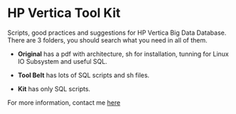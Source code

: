 # HP Vertica Tool Kit

Scripts, good practices and suggestions for HP Vertica Big Data Database. There are 3 folders, you should search what you need in all of them.

+ **Original** has a pdf with architecture, sh for installation, tunning for Linux IO Subsystem and useful SQL.

+ **Tool Belt** has lots of SQL scripts and sh files.

+ **Kit** has only SQL scripts.

For more information, contact me [here](https://www.linkedin.com/in/rodrigossz/)
